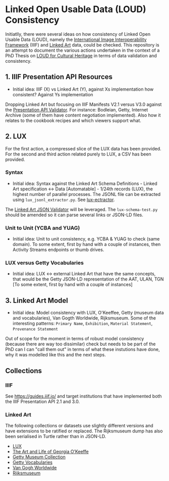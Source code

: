 # Linked Open Usable Data (LOUD) Consistency

Initiatlly, there were several ideas on how consistency of Linked Open Usable Data (LOUD), namely the [International Image Interoperability Framework](https://iiif.io) (IIIF) and [Linked Art](https://linked.art) data, could be checked. This repository is an attempt to document the various actions undertaken in the context of a PhD Thesis on [LOUD for Cultural Heritage](https://phd.julsraemy.ch) in terms of data validation and consistency.

## 1. IIIF Presentation API Resources

- Initial idea: IIIF (X) vs Linked Art (Y), against Xs implementation how consistent? Against Ys implementation

Dropping Linked Art but focusing on IIIF Manifests V2.1 versus V3.0 against the [Presentation API Validator](https://presentation-validator.iiif.io/). For instance: Bodleian, Getty, Internet Archive (some of them have content negotiation implemented). Also how it relates to the cookbook recipes and which viewers support what. 

## 2. LUX

For the first action, a compressed slice of the LUX data has been provided. For the second and third action related purely to LUX, a CSV has been provided.

### Syntax

- Initial idea: Syntax against the Linked Art Schema Definitions - Linked Art specification <-> Data [Automatable] - 1/24th records (LUX), the highest number of parallel processes. The JSONL file can be extracted using `lux_jsonl_extractor.py`. See [lux-ectractor](lux-extractor/README.md).

The [Linked Art JSON Validator](https://github.com/linked-art/json-validator) will be leveraged. The `lux-schema-test.py` should be amended so it can parse several links or JSON-LD files. 

### Unit to Unit (YCBA and YUAG)

- Initial idea: Unit to unit consistency, e.g. YCBA & YUAG to check (same domain). To some extent, first by hand with a couple of instances, then Activity Streams endpoints or thumb drives.

### LUX versus Getty Vocabularies

- Initial idea: LUX <-> external Linked Art that have the same concepts, that would be the Getty JSON-LD representation of the AAT, ULAN, TGN [To some extent, first by hand with a couple of instances]

## 3. Linked Art Model

- Initial idea: Model consistency with LUX, O'Keeffee, Getty (museum data and vocabularies), Van Gogth Worldwide, Rijksmuseum. Some of the interesting patterns: `Primary Name`, `Exhibition`, `Material Statement`, `Provenance Statement`

Out of scope for the moment in terms of robust model consistency (because there are way too dissimilar) check but needs to be part of the PhD can I can "call them out" in terms of what these instutions have done, why it was modelled like this and the next steps. 

## Collections

### IIIF 

See https://guides.iiif.io/ and target institutions that have implemented both the IIIF Presentation API 2.1 and 3.0.

### Linked Art

The following collections or datasets use slightly different versions and have extensions to be ratified or replaced. The Rijksmuseum dump has also been serialised in Turtle rather than in JSON-LD.

- [LUX](https://lux.collections.yale.edu/)
- [The Art and Life of Georgia O’Keeffe](https://collections.okeeffemuseum.org/)
- [Getty Museum Collection](https://data.getty.edu/museum/collection/docs/)
- [Getty Vocabularies](https://www.getty.edu/research/tools/vocabularies/)
- [Van Gogh Worldwide](https://vangoghworldwide.org/)
- [Rijksmuseum](https://data.rijksmuseum.nl/object-metadata/download/)
